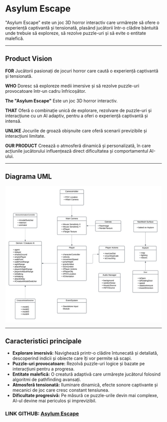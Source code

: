 # **Asylum Escape**

"Asylum Escape" este un joc 3D horror interactiv care urmărește să ofere o experiență captivantă și tensionată, plasând jucătorii într-o clădire bântuită unde trebuie să exploreze, să rezolve puzzle-uri și să evite o entitate malefică.

---

## **Product Vision**
 **FOR**  Jucătorii pasionați de jocuri horror care caută o experiență captivantă și tensionată.  

 **WHO**  Doresc să exploreze medii imersive și să rezolve puzzle-uri provocatoare într-un cadru înfricoșător.  

 **The "Asylum Escape"**  Este un joc 3D horror interactiv.  

 **THAT**  Oferă o combinație unică de explorare, rezolvare de puzzle-uri și interacțiune cu un AI adaptiv, pentru a oferi o experiență captivantă și intensă.  

 **UNLIKE**  Jocurile de groază obișnuite care oferă scenarii previzibile și interacțiuni limitate.  

 **OUR PRODUCT**  Creează o atmosferă dinamică și personalizată, în care acțiunile jucătorului influențează direct dificultatea și comportamentul AI-ului.  

---

## **Diagrama UML**

![Alt Text](https://github.com/unibuc-cs/software-engineering-product-tech-titans/blob/main/Asylum%20Escape%20UML.png)


---


## **Caracteristici principale**
- **Explorare imersivă:** Navighează printr-o clădire întunecată și detaliată, descoperind indicii și obiecte care îți vor permite să scapi.  
- **Puzzle-uri provocatoare:** Rezolvă puzzle-uri logice și bazate pe interacțiuni pentru a progresa.  
- **Entitate malefică:** O creatură adaptivă care urmărește jucătorul folosind algoritmi de pathfinding avansați.  
- **Atmosferă tensionată:** Iluminare dinamică, efecte sonore captivante și mecanici de joc care cresc constant tensiunea.  
- **Dificultate progresivă:** Pe măsură ce puzzle-urile devin mai complexe, AI-ul devine mai periculos și imprevizibil.

### **LINK GITHUB:**  [Asylum Escape](https://github.com/sumithesum/Asylum-Escape)
